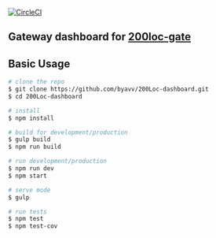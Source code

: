[![CircleCI][circle-image]][circle-url]

## Gateway dashboard for [200loc-gate](https://github.com/byavv/fm-200loc)

## Basic Usage
```bash
# clone the repo
$ git clone https://github.com/byavv/200Loc-dashboard.git
$ cd 200Loc-dashboard

# install 
$ npm install

# build for development/production
$ gulp build
$ npm run build 

# run development/production
$ npm run dev  
$ npm start    

# serve mode
$ gulp

# run tests
$ npm test
$ npm test-cov

```

[circle-image]: https://circleci.com/gh/byavv/200Loc-dashboard.svg?style=shield
[circle-url]: https://circleci.com/gh/byavv/200Loc-dashboard

